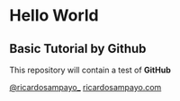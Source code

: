 Hello World
===========

## Basic Tutorial by Github

This repository will contain a test of **GitHub** 

[@ricardosampayo_][1]
[ricardosampayo.com][2]

[1]:http://twitter.com/ricardosampayo_
[2]:http://ricardosampayo.com

